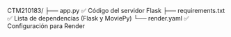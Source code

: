 CTM210183/
├── app.py              ✅ Código del servidor Flask
├── requirements.txt    ✅ Lista de dependencias (Flask y MoviePy)
└── render.yaml         ✅ Configuración para Render
